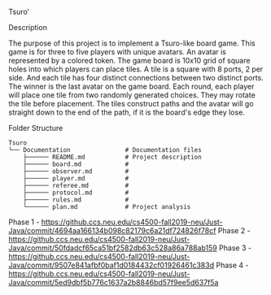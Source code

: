 Tsuro’

Description

The purpose of this project is to implement a Tsuro-like board game. This game is for three to five players with unique avatars. An avatar is represented by a colored token. The game board is 10x10 grid of square holes into which players can place tiles. A tile is a square with 8 ports, 2 per side. And each tile has four distinct connections between two distinct ports. The winner is the last avatar on the game board. Each round, each player will place one tile from two randomly generated choices. They may rotate the tile before placement. The tiles construct paths and the avatar will go straight down to the end of the path, if it is the board's edge they lose.

Folder Structure

	Tsuro
	└── Documentation               # Documentation files 
	    ├────── README.md           # Project description
	    ├────── board.md            # 
	    ├────── observer.md         # 
	    ├────── player.md           # 
	    ├────── referee.md          # 
	    ├────── protocol.md         # 
	    ├────── rules.md            # 
	    └────── plan.md             # Project analysis
	
	
Phase 1 - https://github.ccs.neu.edu/cs4500-fall2019-neu/Just-Java/commit/4694aa166134b098c82179c6a21df724826f78cf
Phase 2 - https://github.ccs.neu.edu/cs4500-fall2019-neu/Just-Java/commit/50fdadcf65ca51bf2582db63c528a86a788ab159
Phase 3 - https://github.ccs.neu.edu/cs4500-fall2019-neu/Just-Java/commit/9507e841afbf0baf1d0184432cf01926461c383d
Phase 4 - https://github.ccs.neu.edu/cs4500-fall2019-neu/Just-Java/commit/5ed9dbf5b776c1637a2b8846bd57f9ee5d637f5a

